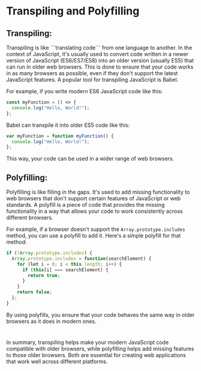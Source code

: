 <h1>Transpiling and Polyfilling</h1>

<h2>Transpiling:</h2>
Transpiling is like ```translating code``` from one language to another. In the context of JavaScript, it's usually used to convert code written in a newer version of JavaScript (ES6/ES7/ES8) into an older version (usually ES5) that can run in older web browsers. This is done to ensure that your code works in as many browsers as possible, even if they don't support the latest JavaScript features. A popular tool for transpiling JavaScript is Babel.

For example, if you write modern ES6 JavaScript code like this:

```js
const myFunction = () => {
  console.log("Hello, World!");
};
```

Babel can transpile it into older ES5 code like this:

```js
var myFunction = function myFunction() {
  console.log("Hello, World!");
};
```

This way, your code can be used in a wider range of web browsers.

<h2>Polyfilling:</h2>

Polyfilling is like filling in the gaps. It's used to add missing functionality to web browsers that don't support certain features of JavaScript or web standards. A polyfill is a piece of code that provides the missing functionality in a way that allows your code to work consistently across different browsers.

For example, if a browser doesn't support the ```Array.prototype.includes``` method, you can use a polyfill to add it. Here's a simple polyfill for that method:

```js
if (!Array.prototype.includes) {
  Array.prototype.includes = function(searchElement) {
    for (let i = 0; i < this.length; i++) {
      if (this[i] === searchElement) {
        return true;
      }
    }
    return false;
  };
}
```

By using polyfills, you ensure that your code behaves the same way in older browsers as it does in modern ones.

#

In summary, transpiling helps make your modern JavaScript code compatible with older browsers, while polyfilling helps add missing features to those older browsers. Both are essential for creating web applications that work well across different platforms.

